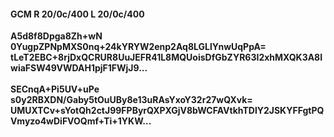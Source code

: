 #### GCM R 20/0c/400 L 20/0c/400
**A5d8f8Dpga8Zh+wN**<br/>**0YugpZPNpMXS0nq+24kYRYW2enp2Aq8LGLlYnwUqPpA=**<br/>**tLeT2EBC+8rjDxQCRUR8UuJEFR41L8MQUoisDfGbZYR63I2xhMXQK3A8IwiaFSW49VWDAH1pjF1FWjJ9...**<br/><br/>
**SECnqA+Pi5UV+uPe**<br/>**s0y2RBXDN/Gaby5tOuUBy8e13uRAsYxoY32r27wQXvk=**<br/>**UMUXTCv+sYotQh2ctJ99FPByrQXPXGjV8bWCFAVtkhTDlY2JSKYFFgtPQVmyzo4wDiFVOQmf+Ti+1YKW...**